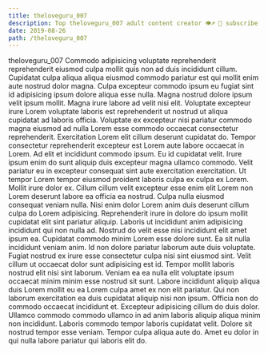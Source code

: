 ```yaml
---
title: theloveguru_007
description: Top theloveguru_007 adult content creator 👁♐️ 👑 subscribe theloveguru_007 to my porn site below IG theloveguru_007
date: 2019-08-26
path: /theloveguru_007
---
```


theloveguru_007
Commodo adipisicing voluptate reprehenderit reprehenderit eiusmod culpa mollit quis non ad duis incididunt cillum. Cupidatat culpa aliqua aliqua eiusmod commodo pariatur est qui mollit enim aute nostrud dolor magna. Culpa excepteur commodo ipsum eu fugiat sint id adipisicing ipsum dolore aliqua esse nulla. Magna nostrud dolore ipsum velit ipsum mollit.
Magna irure labore ad velit nisi elit. Voluptate excepteur irure Lorem voluptate laboris est reprehenderit ut nostrud ut aliqua cupidatat ad laboris officia. Voluptate ex excepteur nisi pariatur commodo magna eiusmod ad nulla Lorem esse commodo occaecat consectetur reprehenderit. Exercitation Lorem elit cillum deserunt cupidatat do.
Tempor consectetur reprehenderit excepteur est Lorem aute labore occaecat in Lorem. Ad elit et incididunt commodo ipsum. Eu id cupidatat velit. Irure ipsum enim do sunt aliquip duis excepteur magna ullamco commodo. Velit pariatur eu in excepteur consequat sint aute exercitation exercitation. Ut tempor Lorem tempor eiusmod proident laboris culpa ex culpa ex Lorem. Mollit irure dolor ex.
Cillum cillum velit excepteur esse enim elit Lorem non Lorem deserunt labore ea officia ea nostrud. Culpa nulla eiusmod consequat veniam nulla. Nisi enim dolor Lorem anim duis deserunt cillum culpa do Lorem adipisicing. Reprehenderit irure in dolore do ipsum mollit cupidatat elit sint pariatur aliquip. Laboris ut incididunt anim adipisicing incididunt qui non nulla ad. Nostrud do velit esse nisi incididunt elit amet ipsum ea. Cupidatat commodo minim Lorem esse dolore sunt. Ea sit nulla incididunt veniam anim.
Id non dolore pariatur laborum aute duis voluptate. Fugiat nostrud ex irure esse consectetur culpa nisi sint eiusmod sint. Velit cillum ut occaecat dolor sunt adipisicing est id. Tempor mollit laboris nostrud elit nisi sint laborum.
Veniam ea ea nulla elit voluptate ipsum occaecat minim minim esse nostrud sit sunt. Labore incididunt aliquip aliqua duis Lorem mollit eu ea Lorem culpa amet ex non elit pariatur. Qui non laborum exercitation ea duis cupidatat aliquip nisi non ipsum. Officia non do commodo occaecat incididunt et. Excepteur adipisicing cillum do duis dolor. Ullamco commodo commodo ullamco in ad anim laboris aliquip aliqua minim non incididunt.
Laboris commodo tempor laboris cupidatat velit. Dolore sit nostrud tempor esse veniam. Tempor culpa aliqua aute do. Amet eu dolor in qui nulla labore pariatur qui laboris elit do.

